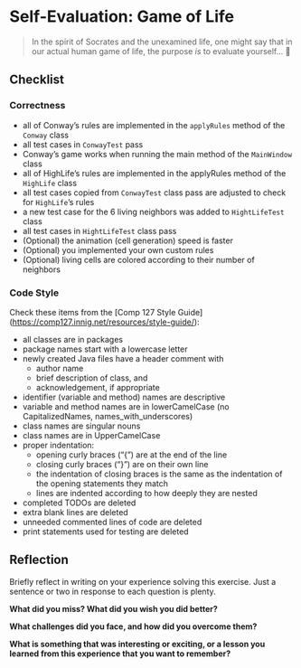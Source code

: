 # Self-Evaluation: Game of Life

> In the spirit of Socrates and the unexamined life, one might say that
> in our actual human game of life, the purpose *is* to evaluate
> yourself... 🙂


## Checklist

### Correctness

- all of Conway’s rules are implemented in the `applyRules` method of the `Conway` class
- all test cases in `ConwayTest` pass
- Conway’s game works when running the main method of the `MainWindow` class
- all of HighLife’s rules are implemented in the applyRules method of the `HighLife` class
- all test cases copied from `ConwayTest` class pass are adjusted to check for `HighLife`’s rules
- a new test case for the 6 living neighbors was added to `HightLifeTest` class
- all test cases in `HightLifeTest` class pass
- (Optional) the animation (cell generation) speed is faster
- (Optional) you implemented your own custom rules
- (Optional) living cells are colored according to their number of neighbors

### Code Style

Check these items from the [Comp 127 Style Guide]
(https://comp127.innig.net/resources/style-guide/):

- all classes are in packages
- package names start with a lowercase letter
- newly created Java files have a header comment with
    - author name
    - brief description of class, and
    - acknowledgement, if appropriate
- identifier (variable and method) names are descriptive
- variable and method names are in lowerCamelCase (no CapitalizedNames,
  names_with_underscores)
- class names are singular nouns
- class names are in UpperCamelCase
- proper indentation:
    - opening curly braces (“{”) are at the end of the line
    - closing curly braces (“}”) are on their own line
    - the indentation of closing braces is the same as the indentation of the
      opening statements they match
    - lines are indented according to how deeply they are nested
- completed TODOs are deleted
- extra blank lines are deleted
- unneeded commented lines of code are deleted
- print statements used for testing are deleted


## Reflection

Briefly reflect in writing on your experience solving this exercise. Just a
sentence or two in response to each question is plenty.

**What did you miss? What did you wish you did better?**



**What challenges did you face, and how did you overcome them?**



**What is something that was interesting or exciting, or a lesson you learned
  from this experience that you want to remember?**


